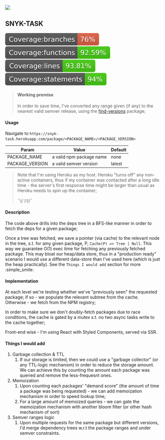 ![](https://image4.owler.com/logo/snyk_owler_20190903_061043_large.png)

## SNYK-TASK
![](./coverage/badge-branches.svg)
![](./coverage/badge-functions.svg)
![](./coverage/badge-lines.svg)
![](./coverage/badge-statements.svg)

> #### Working premise
> In order to save time, I've converted any range given (if any) to the nearest valid semver release, using the 
[find-versions](https://www.npmjs.com/package/find-versions) package;
>



 
#### Usage
Navigate to `https://snyk-task.herokuapp.com/package/<PACKAGE_NAME>/<PACKAGE_VERSION>` 

| Param        | Value           | Default  |
| ------------- |-------------| -----|
| PACKAGE_NAME      | a valid npm package name | none |
| PACKAGE_VERSION      | a valid semver version      |   latest |

> Note that I'm using Heroku as my host. Heroku "turns off" any non-active containers, thus if my container was contacted after a long idle time - the server's first response time might be larger than usual as Heroku needs to spin up the container;
>
>  ¯\\_(ツ)_/¯

#### Description
The code above drills into the deps tree in a BFS-like manner in order to fetch the deps for a given package;

Once a tree was fetched, we save a pointer (via cache) to the relevant node in the tree, s.t. for amy given package, P, `Cache(P) => Tree | Null`. This way we guarantee O(1) exec time for fetching any previously fetched package.
  This may bloat our heap/data store, thus in a "production ready" scenario I would use a different data-store than I've used here (which is just the heap practically). See the `Things I would add` section for more :simple_smile: 

#### Implementation
At each level we're testing whether we've "previously seen" the requested package; if so - we populate the relevant subtree from the cache. Otherwise - we fetch from the NPM registry; 

In order to make sure we don't doubly-fetch packages due to race conditions, the cache is gated by a mutex s.t. no two async tasks write to the cache together;

Front-end wise - I'm using React with Styled Components, served via SSR.

#### Things I would add
1. Garbage collection & TTL
    1. If our storage is limited, then we could use a "garbage collector" (or any TTL-logic mechanism) in order to
    reduce the storage amount. We can achieve this by counting the amount each package was queried and remove the less-frequesnt
    ones.  
1. Memoization
    1. Upon counting each packages' "demand score" (the amount of time a package was being requested) - we can add memoization 
    mechanism in order to speed lookup time;
    2. For a large amount of memoized queries -  we can gate the memoization mechanism with another bloom filter (or other hash mechanism of sort) 
1. Semver ranges logic
    1. Upon multiple requests for the same package but different versions, I'd merge dependency trees w.r.t the package 
    ranges and under semver constraints.   
